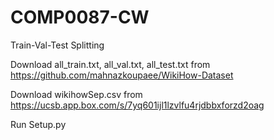 # COMP0087-CW

Train-Val-Test Splitting

Download all_train.txt, all_val.txt, all_test.txt from https://github.com/mahnazkoupaee/WikiHow-Dataset

Download wikihowSep.csv from https://ucsb.app.box.com/s/7yq601ijl1lzvlfu4rjdbbxforzd2oag

Run Setup.py 
